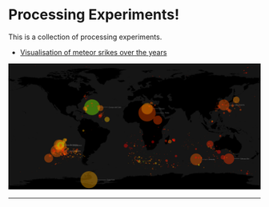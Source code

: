 # Processing Experiments!

This is a collection of processing experiments.

* [Visualisation of meteor srikes over the years](MeteorsSketch/MeteorsSketch.pde)

![](MeteorsSketch/meteroSketch.png)

---------------------